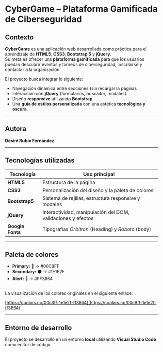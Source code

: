 # CyberGame – Plataforma Gamificada de Ciberseguridad  

## Contexto
**CyberGame** es una aplicación web desarrollada como práctica para el aprendizaje de **HTML5**, **CSS3**, **Bootstrap 5** y **jQuery**.  
Su meta es ofrecer una **plataforma gamificada** para que los usuarios puedan descubrir eventos y torneos de ciberseguridad, inscribirse y contactar a la organización.

El proyecto busca integrar lo siguiente:
- Navegación dinámica entre secciones (sin recargar la página).
- Interacción con **jQuery** (formularios, buscador, modales).
- Diseño **responsive** utilizando **Bootstrap**.
- Una **guía de estilos personalizada** con una estética **tecnológica y oscura**.

---

## Autora
**Desiré Rubio Fernández**  

---

## Tecnologías utilizadas

| Tecnología | Uso principal |
|-------------|----------------|
| **HTML5** | Estructura  de la página |
| **CSS3** | Personalización del diseño y la paleta de colores |
| **Bootstrap5** | Sistema de rejillas, estructura responsive y modales |
| **jQuery** | Interactividad, manipulación del DOM, validaciones y efectos |
| **Google Fonts** | Tipografías *Orbitron* (Heading) y *Roboto* (body) |

---

## Paleta de colores 

- **Primary:** 🔵 → #00C8FF 
- **Secondary:** ⚫ → #1E1E2F
- **Alert:** 🔴 → #FF3864
<br>
La visualización de los colores originales en el siguiente enlace:

[https://coolors.co/00c8ff-1e1e2f-ff3864](https://coolors.co/00c8ff-1e1e2f-ff3864)

---

## Entorno de desarrollo

El proyecto se desarrolló en un entorno **local** utilizando **Visual Studio Code** como editor de código.  



